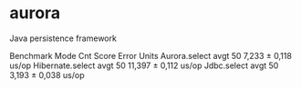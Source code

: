 # aurora
Java persistence framework

Benchmark         Mode  Cnt   Score   Error  Units
Aurora.select     avgt   50   7,233 ± 0,118  us/op
Hibernate.select  avgt   50  11,397 ± 0,112  us/op
Jdbc.select       avgt   50   3,193 ± 0,038  us/op
